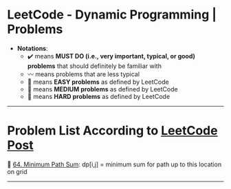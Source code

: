 # LeetCode - Dynamic Programming | Problems
* **Notations**: 
  * :heavy_check_mark: means **MUST DO (i.e., very important, typical, or good) problems** that should definitely be familiar with
  * :wavy_dash: means problems that are less typical
  * :green_book: means **EASY problems** as defined by LeetCode
  * :orange_book: means **MEDIUM problems** as defined by LeetCode
  * :closed_book: means **HARD problems** as defined by LeetCode

---
# Problem List According to [LeetCode Post](https://leetcode.com/discuss/general-discussion/458695/dynamic-programming-patterns)

:orange_book: [64. Minimum Path Sum](https://leetcode.com/problems/minimum-path-sum/): dp[i,j] = minimum sum for path up to this location on grid

---
